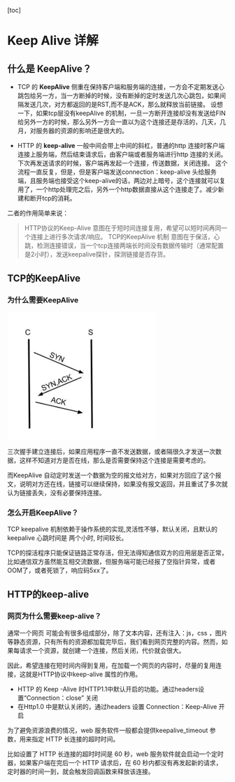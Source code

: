[toc]
# Keep Alive 详解

## 什么是 KeepAlive？

* TCP 的 **KeepAlive** 侧重在保持客户端和服务端的连接，一方会不定期发送心跳包给另一方，当一方断掉的时候，没有断掉的定时发送几次心跳包，如果间隔发送几次，对方都返回的是RST,而不是ACK，那么就释放当前链接。 设想一下，如果tcp层没有keepAlive 的机制，一旦一方断开连接却没有发送给FIN给另外一方的时候，那么另外一方会一直以为这个连接还是存活的，几天，几月，对服务器的资源的影响还是很大的。

* HTTP 的 **keep-alive** 一般中间会带上中间的斜杠，普通的http 连接时客户端连接上服务端，然后结束请求后，由客户端或者服务端进行http 连接的关闭。 下次再发送请求的时候，客户端再发起一个连接，传送数据，关闭连接。  这个流程一直反复，但是，但是客户端发送connection：keep-alive 头给服务端，且服务端也接受这个keep-alive的话，两边对上暗号，这个连接就可以复用了，一个http处理完之后，另外一个http数据直接从这个连接走了。减少新建和断开tcp的消耗。



二者的作用简单来说：
> HTTP协议的Keep-Alive 意图在于短时间连接复用，希望可以短时间再同一个连接上进行多次请求/响应。
> TCP的KeepAlive 机制 意图在于保活，心跳，检测连接错误，当一个tcp连接两端长时间没有数据传输时（通常配置是2小时），发送keepalive探针，探测链接是否存货。



## TCP的KeepAlive


### 为什么需要KeepAlive
![](images/2021-07-12-14-19-09.png)

三次握手建立连接后，如果应用程序一直不发送数据，或者隔很久才发送一次数据，这样不知道对方是否在线，那么是否需要保持这个连接是需要考虑的。

而KeepAlive 自动定时发送一个数据为空的报文给对方，如果对方回应了这个报文，说明对方还在线，链接可以继续保持，如果没有报文返回，并且重试了多次就认为链接丢失，没有必要保持连接。

### 怎么开启KeepAlive？


TCP keepalive 机制依赖于操作系统的实现,灵活性不够，默认关闭，且默认的 keepalive 心跳时间是 两个小时, 时间较长。

TCP的探活程序只能保证链路正常存活，但无法得知通信双方的应用层是否正常，比如通信双方虽然能互相交流数据，但服务端可能已经报了空指针异常，或者OOM了，或者死锁了，响应码5xx了。

## HTTP的keep-alive

### 网页为什么需要keep-alive？
通常一个网页 可能会有很多组成部分，除了文本内容，还有注入：js，css ，图片等静态资源，只有所有的资源都加载完毕后，我们看到网页完整的内容。然而，如果每请求一个资源，就创建一个连接，然后关闭，代价就会很大。


因此，希望连接在短时间内得到复用，在加载一个网页的内容时，尽量的复用连接，这就是HTTP协议中keep-alive 属性的作用。

* HTTP 的 Keep -Alive 时HTTP1.1中默认开启的功能。通过headers设置“Connection：close” 关闭
* 在Http1.0 中是默认关闭的，通过headers 设置 Connection：Keep-Alive 开启


为了避免资源浪费的情况，web 服务软件一般都会提供keepalive_timeout 参数，用来指定 HTTP 长连接的超时时间。

比如设置了 HTTP 长连接的超时时间是 60 秒，web 服务软件就会启动一个定时器，如果客户端在完后一个 HTTP 请求后，在 60 秒内都没有再发起新的请求，定时器的时间一到，就会触发回调函数来释放该连接。